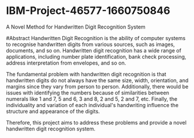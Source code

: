 # IBM-Project-46577-1660750846
A Novel Method for Handwritten Digit Recognition System

#Abstract
Handwritten Digit Recognition is the ability of computer systems to recognise handwritten digits from various sources, such as images, documents, and so on. Handwritten digit recognition has a wide range of applications, including number plate identification, bank check processing, address interpretation from envelopes, and so on.

The fundamental problem with handwritten digit recognition is that handwritten digits do not always have the same size, width, orientation, and margins since they vary from person to person. Additionally, there would be issues with identifying the numbers because of similarities between numerals like 1 and 7, 5 and 6, 3 and 8, 2 and 5, 2 and 7, etc. Finally, the individuality and variation of each individual's handwriting influence the structure and appearance of the digits.

Therefore, this project aims to address these problems and provide a novel handwritten digit recognition system.

